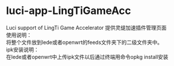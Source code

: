 # luci-app-LingTiGameAcc
Luci support of LingTi Game Accelerator
提供灵缇加速插件管理页面  
使用说明：  
将整个文件放到lede或者openwrt的feeds文件夹下的二级文件夹中。  
ipk安装说明：  
在lede或者openwrt中上传ipk文件以后通过终端用命令opkg install安装 
